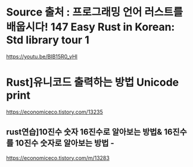 # Source 출처 : 프로그래밍 언어 러스트를 배웁시다! 147 Easy Rust in Korean: Std library tour 1

https://youtu.be/BIB15R0_yHI


#  Rust]유니코드 출력하는 방법 Unicode print

https://economiceco.tistory.com/13235

## rust연습]10진수 숫자 16진수로 알아보는 방법& 16진수를 10진수 숫자로 알아보는 방법 -

https://economiceco.tistory.com/m/13283




